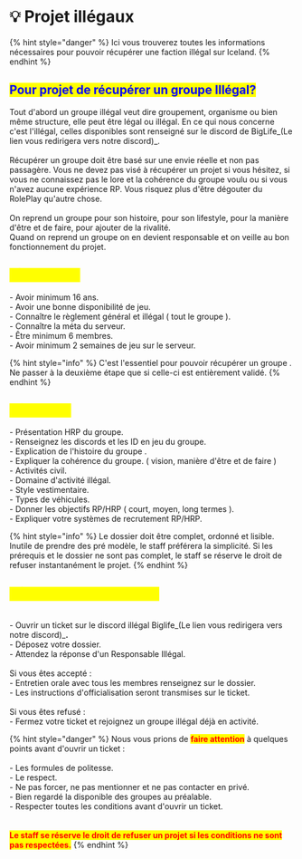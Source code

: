 # 💡 Projet illégaux

{% hint style="danger" %}
Ici vous trouverez toutes les informations nécessaires pour pouvoir récupérer une faction illégal sur Iceland.
{% endhint %}

## <mark style="color:blue;">**Pour projet de récupérer un groupe Illégal?**</mark>  <a href="#bkmrk-r-c3-a9cup-c3-a9rer-une-factio" id="bkmrk-r-c3-a9cup-c3-a9rer-une-factio"></a>

Tout d'abord un groupe illégal veut dire groupement, organisme ou bien même structure, elle peut être légal ou illégal. En ce qui nous concerne c'est l'illégal, celles disponibles sont renseigné sur le discord de BigLife_(Le lien vous redirigera vers notre discord)_.\
\
Récupérer un groupe doit être basé sur une envie réelle et non pas passagère. Vous ne devez pas visé à récupérer un projet si vous hésitez, si vous ne connaissez pas le lore et la cohérence du groupe voulu ou si vous n'avez aucune expérience RP. Vous risquez plus d'être dégouter du RolePlay qu'autre chose.\
\
On reprend un groupe pour son histoire, pour son lifestyle, pour la manière d'être et de faire, pour ajouter de la rivalité.\
Quand on reprend un groupe on en devient responsable et on veille au bon fonctionnement du projet.

## <mark style="color:yellow;">**1 | Prérequis**</mark>  <a href="#bkmrk-1-7c-pr-c3-a9requis-3a" id="bkmrk-1-7c-pr-c3-a9requis-3a"></a>

\- Avoir minimum 16 ans.\
\- Avoir une bonne disponibilité de jeu.\
\- Connaître le règlement général et illégal ( tout le groupe ).\
\- Connaître la méta du serveur.\
\- Être minimum 6 membres.\
\- Avoir minimum 2 semaines de jeu sur le serveur.

{% hint style="info" %}
C'est l'essentiel pour pouvoir récupérer un groupe . Ne passer à la deuxième étape que si celle-ci est entièrement validé.
{% endhint %}

## <mark style="color:yellow;">**2 | Dossier**</mark>  <a href="#bkmrk-2-7c-dossier-3a" id="bkmrk-2-7c-dossier-3a"></a>

\- Présentation HRP du groupe. \
\- Renseignez les discords et les ID en jeu du groupe.\
\- Explication de l'histoire du groupe .\
\- Expliquer la cohérence du groupe. ( vision, manière d'être et de faire )\
\- Activités civil.\
\- Domaine d'activité illégal.\
\- Style vestimentaire.\
\- Types de véhicules.\
\- Donner les objectifs RP/HRP ( court, moyen, long termes ).\
\- Expliquer votre systèmes de recrutement RP/HRP.

{% hint style="info" %}
Le dossier doit être complet, ordonné et lisible. Inutile de prendre des pré modèle, le staff préférera la simplicité. Si les prérequis et le dossier ne sont pas complet, le staff se réserve le droit de refuser instantanément le projet.
{% endhint %}

## <mark style="color:yellow;">**3 | Ticket et officialisation**</mark> <a href="#bkmrk-3-7c" id="bkmrk-3-7c"></a>

\
\- Ouvrir un ticket sur le discord illégal Biglife_(Le lien vous redirigera vers notre discord)_**.**\
\- Déposez votre dossier.\
\- Attendez la réponse d'un Responsable Illégal.\
\
Si vous êtes accepté :\
\- Entretien orale avec tous les membres renseignez sur le dossier.\
\- Les instructions d'officialisation seront transmises sur le ticket.\
\
Si vous êtes refusé :\
\- Fermez votre ticket et rejoignez un groupe illégal déjà en activité.

{% hint style="danger" %}
Nous vous prions de <mark style="color:red;">**faire attention**</mark> à quelques points avant d'ouvrir un ticket :\
\
\- Les formules de politesse.\
\- Le respect.\
\- Ne pas forcer, ne pas mentionner et ne pas contacter en privé.\
\- Bien regardé la disponible des groupes au préalable.\
\- Respecter toutes les conditions avant d'ouvrir un ticket.\
\
\
<mark style="color:red;">**Le staff se réserve le droit de refuser un projet si les conditions ne sont pas respectées.**</mark>
{% endhint %}
